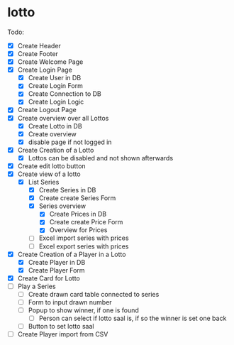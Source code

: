# lotto

Todo:
- [x] Create Header
- [x] Create Footer
- [x] Create Welcome Page
- [x] Create Login Page
  - [x] Create User in DB
  - [x] Create Login Form
  - [x] Create Connection to DB
  - [x] Create Login Logic
- [x] Create Logout Page
- [x] Create overview over all Lottos
  - [x] Create Lotto in DB
  - [x] Create overview
  - [x] disable page if not logged in
- [x] Create Creation of a Lotto
  - [x] Lottos can be disabled and not shown afterwards
- [x] Create edit lotto button
- [x] Create view of a lotto
  - [x] List Series
    - [x] Create Series in DB
    - [x] Create create Series Form
    - [x] Series overview
      - [x] Create Prices in DB
      - [x] Create create Price Form
      - [x] Overview for Prices
    - [ ] Excel import series with prices
    - [ ] Excel export series with prices
- [x] Create Creation of a Player in a Lotto
  - [x] Create Player in DB
  - [x] Create Player Form
- [x] Create Card for Lotto
- [ ] Play a Series
  - [ ] Create drawn card table connected to series
  - [ ] Form to input drawn number
  - [ ] Popup to show winner, if one is found
    - [ ] Person can select if lotto saal is, if so the winner is set one back
  - [ ] Button to set lotto saal
- [ ] Create Player import from CSV
